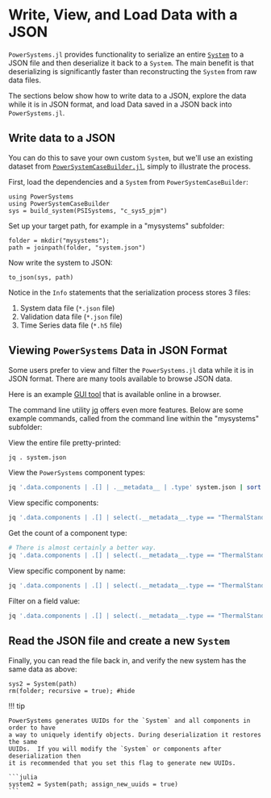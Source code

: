 # Write, View, and Load Data with a JSON

`PowerSystems.jl` provides functionality to serialize an entire [`System`](@ref) to a JSON
file and then deserialize it back to a `System`. The main benefit is that
deserializing is significantly faster than reconstructing the `System` from raw
data files.

The sections below show how to write data to a JSON, explore the data while it is in
JSON format, and load Data saved in a JSON back into `PowerSystems.jl`.

## Write data to a JSON

You can do this to save your own custom `System`, but we'll use an existing
dataset from
[`PowerSystemCaseBuilder.jl`](https://github.com/NREL-Sienna/PowerSystemCaseBuilder.jl),
simply to illustrate the process.

First, load the dependencies and a `System` from `PowerSystemCaseBuilder`:

```@repl serialize_data
using PowerSystems
using PowerSystemCaseBuilder
sys = build_system(PSISystems, "c_sys5_pjm")
```

Set up your target path, for example in a "mysystems" subfolder:

```@repl serialize_data
folder = mkdir("mysystems");
path = joinpath(folder, "system.json")
```

Now write the system to JSON:

```@repl serialize_data
to_json(sys, path)
```
Notice in the `Info` statements that the serialization process stores 3 files:

 1. System data file (`*.json` file)
 2. Validation data file (`*.json` file)
 3. Time Series data file (`*.h5` file)

## Viewing `PowerSystems` Data in JSON Format

Some users prefer to view and filter the `PowerSystems.jl` data while it is in JSON format.
There are many tools available to browse JSON data.

Here is an example [GUI tool](http://jsonviewer.stack.hu) that is available
online in a browser.

The command line utility [jq](https://stedolan.github.io/jq/) offers even more
features. Below are some example commands, called from the command line within the
"mysystems" subfolder:

View the entire file pretty-printed:

```zsh
jq . system.json
```

View the `PowerSystems` component types:

```zsh
jq '.data.components | .[] | .__metadata__ | .type' system.json | sort | uniq
```

View specific components:

```zsh
jq '.data.components | .[] | select(.__metadata__.type == "ThermalStandard")' system.json
```

Get the count of a component type:

```zsh
# There is almost certainly a better way.
jq '.data.components | .[] | select(.__metadata__.type == "ThermalStandard")' system.json | grep -c ThermalStandard
```

View specific component by name:

```zsh
jq '.data.components | .[] | select(.__metadata__.type == "ThermalStandard" and .name == "107_CC_1")' system.json
```

Filter on a field value:

```zsh
jq '.data.components | .[] | select(.__metadata__.type == "ThermalStandard" and .active_power > 2.3)' system.json
```

## Read the JSON file and create a new `System`

Finally, you can read the file back in, and verify the new system has the same data as above:

```@repl serialize_data
sys2 = System(path)
rm(folder; recursive = true); #hide
```

!!! tip

    PowerSystems generates UUIDs for the `System` and all components in order to have
    a way to uniquely identify objects. During deserialization it restores the same
    UUIDs.  If you will modify the `System` or components after deserialization then
    it is recommended that you set this flag to generate new UUIDs.

    ```julia
    system2 = System(path; assign_new_uuids = true)
    ```
